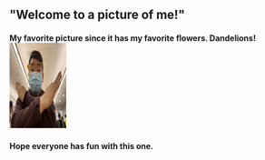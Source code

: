 
## "Welcome to a picture of me!"

<h4>
My favorite picture since it has my favorite flowers. Dandelions!
<img src ="File_000.png" alt="nothing :}" width ="100" height="150">
<h4/>

Hope everyone has fun with this one.
